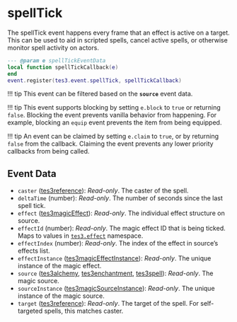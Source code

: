 # spellTick
<div class="search_terms" style="display: none">spelltick</div>

<!---
	This file is autogenerated. Do not edit this file manually. Your changes will be ignored.
	More information: https://github.com/MWSE/MWSE/tree/master/docs
-->

The spellTick event happens every frame that an effect is active on a target. This can be used to aid in scripted spells, cancel active spells, or otherwise monitor spell activity on actors.

```lua
--- @param e spellTickEventData
local function spellTickCallback(e)
end
event.register(tes3.event.spellTick, spellTickCallback)
```

!!! tip
	This event can be filtered based on the **`source`** event data.

!!! tip
	This event supports blocking by setting `e.block` to `true` or returning `false`. Blocking the event prevents vanilla behavior from happening. For example, blocking an `equip` event prevents the item from being equipped.

!!! tip
	An event can be claimed by setting `e.claim` to `true`, or by returning `false` from the callback. Claiming the event prevents any lower priority callbacks from being called.

## Event Data

* `caster` ([tes3reference](../../types/tes3reference)): *Read-only*. The caster of the spell.
* `deltaTime` (number): *Read-only*. The number of seconds since the last spell tick.
* `effect` ([tes3magicEffect](../../types/tes3magicEffect)): *Read-only*. The individual effect structure on source.
* `effectId` (number): *Read-only*. The magic effect ID that is being ticked. Maps to values in [`tes3.effect`](https://mwse.github.io/MWSE/references/magic-effects/) namespace.
* `effectIndex` (number): *Read-only*. The index of the effect in source’s effects list.
* `effectInstance` ([tes3magicEffectInstance](../../types/tes3magicEffectInstance)): *Read-only*. The unique instance of the magic effect.
* `source` ([tes3alchemy](../../types/tes3alchemy), [tes3enchantment](../../types/tes3enchantment), [tes3spell](../../types/tes3spell)): *Read-only*. The magic source.
* `sourceInstance` ([tes3magicSourceInstance](../../types/tes3magicSourceInstance)): *Read-only*. The unique instance of the magic source.
* `target` ([tes3reference](../../types/tes3reference)): *Read-only*. The target of the spell. For self-targeted spells, this matches caster.


